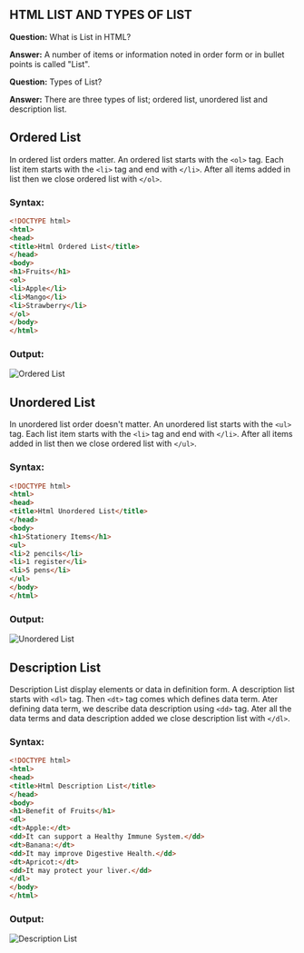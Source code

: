 ## HTML LIST AND TYPES OF LIST

**Question:** What is List in HTML?

**Answer:** A number of items or information noted in order form or in bullet points is called "List". 

**Question:** Types of List?

**Answer:** There are three types of list; ordered list, unordered list and description list.

## Ordered List

In ordered list orders matter. An ordered list starts with the `<ol>` tag. Each list item starts with the `<li>` tag and end with `</li>`. After all items added in list then we close ordered list with `</ol>`.

### Syntax:
```html
<!DOCTYPE html>
<html>
<head>
<title>Html Ordered List</title>
</head>
<body>
<h1>Fruits</h1>
<ol>
<li>Apple</li>
<li>Mango</li>
<li>Strawberry</li>
</ol>
</body>
</html>
```
### Output:
![Ordered List](https://images.samimunir2002.repl.co/orderedList.png)

## Unordered List

In unordered list order doesn't matter. An unordered list starts with the `<ul>` tag. Each list item starts with the `<li>` tag and end with `</li>`. After all items added in list then we close ordered list with `</ul>`.

### Syntax:
```html
<!DOCTYPE html>
<html>
<head>
<title>Html Unordered List</title>
</head>
<body>
<h1>Stationery Items</h1>
<ul>
<li>2 pencils</li>
<li>1 register</li>
<li>5 pens</li>
</ul>
</body>
</html>
```
### Output:
![Unordered List](https://images.samimunir2002.repl.co/unorderedList.png)

## Description List

Description List display elements or data in definition form. A description list starts with `<dl>` tag. Then `<dt>` tag comes which defines data term. Ater defining data term, we describe data description using `<dd>` tag. Ater all the data terms and data description added we close description list with `</dl>`.

### Syntax:
```html
<!DOCTYPE html>
<html>
<head>
<title>Html Description List</title>
</head>
<body>
<h1>Benefit of Fruits</h1>
<dl>  
<dt>Apple:</dt>  
<dd>It can support a Healthy Immune System.</dd>  
<dt>Banana:</dt>  
<dd>It may improve Digestive Health.</dd>  
<dt>Apricot:</dt>  
<dd>It may protect your liver.</dd>  
</dl>  
</body>
</html>
```
### Output:
![Description List](https://images.samimunir2002.repl.co/descriptionList.png)
